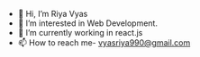 - 👋 Hi, I’m Riya Vyas
- 👀 I’m interested in Web Development.
- 🌱 I’m currently working in react.js
- 📫 How to reach me- vyasriya990@gmail.com

<!---
vyasriya990/vyasriya990 is a ✨ special ✨ repository because its `README.md` (this file) appears on your GitHub profile.
You can click the Preview link to take a look at your changes.
--->
